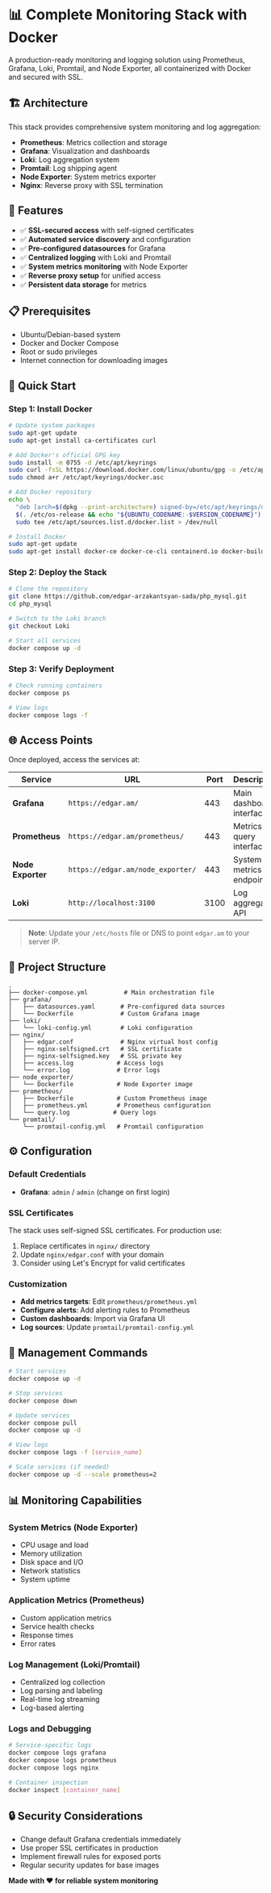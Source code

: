# 📊 Complete Monitoring Stack with Docker

A production-ready monitoring and logging solution using Prometheus, Grafana, Loki, Promtail, and Node Exporter, all containerized with Docker and secured with SSL.

## 🏗️ Architecture

This stack provides comprehensive system monitoring and log aggregation:

- **Prometheus**: Metrics collection and storage
- **Grafana**: Visualization and dashboards
- **Loki**: Log aggregation system
- **Promtail**: Log shipping agent
- **Node Exporter**: System metrics exporter
- **Nginx**: Reverse proxy with SSL termination

## 🌟 Features

- ✅ **SSL-secured access** with self-signed certificates
- ✅ **Automated service discovery** and configuration
- ✅ **Pre-configured datasources** for Grafana
- ✅ **Centralized logging** with Loki and Promtail
- ✅ **System metrics monitoring** with Node Exporter
- ✅ **Reverse proxy setup** for unified access
- ✅ **Persistent data storage** for metrics

## 📋 Prerequisites

- Ubuntu/Debian-based system
- Docker and Docker Compose
- Root or sudo privileges
- Internet connection for downloading images

## 🚀 Quick Start

### Step 1: Install Docker

```bash
# Update system packages
sudo apt-get update
sudo apt-get install ca-certificates curl

# Add Docker's official GPG key
sudo install -m 0755 -d /etc/apt/keyrings
sudo curl -fsSL https://download.docker.com/linux/ubuntu/gpg -o /etc/apt/keyrings/docker.asc
sudo chmod a+r /etc/apt/keyrings/docker.asc

# Add Docker repository
echo \
  "deb [arch=$(dpkg --print-architecture) signed-by=/etc/apt/keyrings/docker.asc] https://download.docker.com/linux/ubuntu \
  $(. /etc/os-release && echo "${UBUNTU_CODENAME:-$VERSION_CODENAME}") stable" | \
  sudo tee /etc/apt/sources.list.d/docker.list > /dev/null

# Install Docker
sudo apt-get update
sudo apt-get install docker-ce docker-ce-cli containerd.io docker-buildx-plugin docker-compose-plugin
```

### Step 2: Deploy the Stack

```bash
# Clone the repository
git clone https://github.com/edgar-arzakantsyan-sada/php_mysql.git
cd php_mysql

# Switch to the Loki branch
git checkout Loki

# Start all services
docker compose up -d
```

### Step 3: Verify Deployment

```bash
# Check running containers
docker compose ps

# View logs
docker compose logs -f
```

## 🌐 Access Points

Once deployed, access the services at:

| Service | URL | Port | Description |
|---------|-----|------|-------------|
| **Grafana** | `https://edgar.am/` | 443 | Main dashboard interface |
| **Prometheus** | `https://edgar.am/prometheus/` | 443 | Metrics query interface |
| **Node Exporter** | `https://edgar.am/node_exporter/` | 443 | System metrics endpoint |
| **Loki** | `http://localhost:3100` | 3100 | Log aggregation API |

> **Note**: Update your `/etc/hosts` file or DNS to point `edgar.am` to your server IP.

## 📁 Project Structure

```
.
├── docker-compose.yml          # Main orchestration file
├── grafana/
│   ├── datasources.yaml       # Pre-configured data sources
│   └── Dockerfile             # Custom Grafana image
├── loki/
│   └── loki-config.yml        # Loki configuration
├── nginx/
│   ├── edgar.conf             # Nginx virtual host config
│   ├── nginx-selfsigned.crt   # SSL certificate
│   ├── nginx-selfsigned.key   # SSL private key
│   ├── access.log            # Access logs
│   └── error.log             # Error logs
├── node_exporter/
│   └── Dockerfile            # Node Exporter image
├── prometheus/
│   ├── Dockerfile            # Custom Prometheus image
│   ├── prometheus.yml        # Prometheus configuration
│   └── query.log            # Query logs
└── promtail/
    └── promtail-config.yml   # Promtail configuration
```

## ⚙️ Configuration

### Default Credentials

- **Grafana**: `admin` / `admin` (change on first login)

### SSL Certificates

The stack uses self-signed SSL certificates. For production use:

1. Replace certificates in `nginx/` directory
2. Update `nginx/edgar.conf` with your domain
3. Consider using Let's Encrypt for valid certificates

### Customization

- **Add metrics targets**: Edit `prometheus/prometheus.yml`
- **Configure alerts**: Add alerting rules to Prometheus
- **Custom dashboards**: Import via Grafana UI
- **Log sources**: Update `promtail/promtail-config.yml`

## 🔧 Management Commands

```bash
# Start services
docker compose up -d

# Stop services
docker compose down

# Update services
docker compose pull
docker compose up -d

# View logs
docker compose logs -f [service_name]

# Scale services (if needed)
docker compose up -d --scale prometheus=2
```

## 📊 Monitoring Capabilities

### System Metrics (Node Exporter)
- CPU usage and load
- Memory utilization
- Disk space and I/O
- Network statistics
- System uptime

### Application Metrics (Prometheus)
- Custom application metrics
- Service health checks
- Response times
- Error rates

### Log Management (Loki/Promtail)
- Centralized log collection
- Log parsing and labeling
- Real-time log streaming
- Log-based alerting

### Logs and Debugging

```bash
# Service-specific logs
docker compose logs grafana
docker compose logs prometheus
docker compose logs nginx

# Container inspection
docker inspect [container_name]
```

## 🔒 Security Considerations

- Change default Grafana credentials immediately
- Use proper SSL certificates in production
- Implement firewall rules for exposed ports
- Regular security updates for base images

**Made with ❤️ for reliable system monitoring**